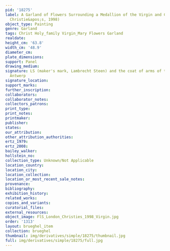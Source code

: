 ```yaml
---
pid: '18275'
label: A Garland of Flowers Surrounding a Medallion of the Virgin and Child (London,
  Christie&apos;s, 1998)
object_type: Painting
genre: Garland
tags: Christ Holy_family Virgin_Mary Flowers Garland
realdate: 
height_cm: '63.8'
width_cm: '48.9'
diameter_cm: 
plate_dimensions: 
support: Panel
drawing_medium: 
signature: LS (maker's mark, Lambrecht Steen) and the coat of arms of the city of
  Antwerp
signature_location: 
support_marks: 
further_inscription: 
collaborators: 
collaborator_notes: 
collectors_patrons: 
print_type: 
print_notes: 
printmaker: 
publisher: 
states: 
our_attribution: 
other_attribution_authorities: 
ertz_1979: 
ertz_2008: 
bailey_walker: 
hollstein_no: 
collection_type: Unknown/Not Applicable
location_country: 
location_city: 
location_collection: 
location_or_most_recent_sale_notes: 
provenance: 
bibliography: 
exhibition_history: 
related_works: 
copies_and_variants: 
curatorial_files: 
external_resources: 
object_image: FlS_London_Christies_1998_Virgin.jpg
order: '1313'
layout: brueghel_item
collection: brueghel
thumbnail: img/derivatives/simple/18275/thumbnail.jpg
full: img/derivatives/simple/18275/full.jpg
---
```

